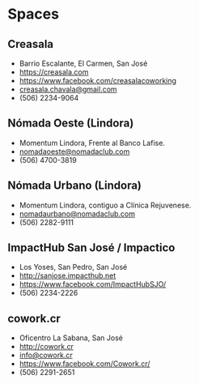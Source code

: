 # Spaces

## Creasala

- Barrio Escalante, El Carmen, San José
- https://creasala.com
- https://www.facebook.com/creasalacoworking
- creasala.chavala@gmail.com
- (506) 2234-9064

## Nómada Oeste (Lindora)

- Momentum Lindora, Frente al Banco Lafise. 
- nomadaoeste@nomadaclub.com
- (506) 4700-3819

## Nómada Urbano (Lindora)

- Momentum Lindora, contiguo a Clínica Rejuvenese.
- nomadaurbano@nomadaclub.com
- (506) 2282-9111

## ImpactHub San José / Impactico

- Los Yoses, San Pedro, San José
- http://sanjose.impacthub.net
- https://www.facebook.com/ImpactHubSJO/
- (506) 2234-2226

## cowork.cr

- Oficentro La Sabana, San José
- http://cowork.cr
- info@cowork.cr
- https://www.facebook.com/Cowork.cr/
- (506) 2291-2651
